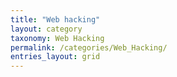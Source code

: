 ```yaml
---
title: "Web hacking"
layout: category
taxonomy: Web Hacking
permalink: /categories/Web_Hacking/
entries_layout: grid
---
```


